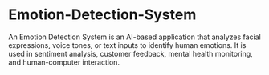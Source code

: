 # Emotion-Detection-System
An Emotion Detection System is an AI-based application that analyzes facial expressions, voice tones, or text inputs to identify human emotions. It is used in sentiment analysis, customer feedback, mental health monitoring, and human-computer interaction.
